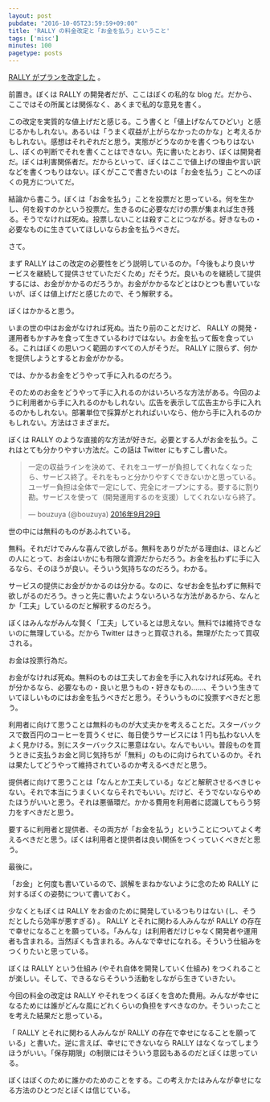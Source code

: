```yaml
---
layout: post
pubdate: "2016-10-05T23:59:59+09:00"
title: 'RALLY の料金改定と「お金を払う」ということ'
tags: ['misc']
minutes: 100
pagetype: posts
---
```

[RALLY がプランを改定した](https://rallyapp.jp/news/20161005/plan.html) 。

前置き。ぼくは RALLY の開発者だが、ここはぼくの私的な blog だ。だから、ここではその所属とは関係なく、あくまで私的な意見を書く。

この改定を実質的な値上げだと感じる。こう書くと「値上げなんてひどい」と感じるかもしれない。あるいは「うまく収益が上がらなかったのかな」と考えるかもしれない。感想はそれぞれだと思う。実態がどうなのかを書くつもりはないし、ぼくの判断でそれを書くことはできない。先に書いたとおり、ぼくは開発者だ。ぼくは利害関係者だ。だからといって、ぼくはここで値上げの理由や言い訳などを書くつもりはない。ぼくがここで書きたいのは「お金を払う」ことへのぼくの見方についてだ。

結論から書こう。ぼくは「お金を払う」ことを投票だと思っている。何を生かし、何を殺すのかという投票だ。生きるのに必要なだけの票が集まれば生き残る。そうでなければ死ぬ。投票しないことは殺すことにつながる。好きなもの・必要なものに生きていてほしいならお金を払うべきだ。

さて。

まず RALLY はこの改定の必要性をどう説明しているのか。「今後もより良いサービスを継続して提供させていただくため」だそうだ。良いものを継続して提供するには、お金がかかるのだろうか。お金がかかるなどとはひとつも書いていないが、ぼくは値上げだと感じたので、そう解釈する。

ぼくはかかると思う。

いまの世の中はお金がなければ死ぬ。当たり前のことだけど、 RALLY の開発・運用者もかすみを食って生きているわけではない。お金を払って飯を食っている。これはぼくの思いつく範囲のすべての人がそうだ。 RALLY に限らず、何かを提供しようとするとお金がかかる。

では、かかるお金をどうやって手に入れるのだろう。

そのためのお金をどうやって手に入れるのかはいろいろな方法がある。今回のように利用者から手に入れるのかもしれない。広告を表示して広告主から手に入れるのかもしれない。部署単位で採算がとれればいいなら、他から手に入れるのかもしれない。方法はさまざまだ。

ぼくは RALLY のような直接的な方法が好きだ。必要とする人がお金を払う。これはとても分かりやすい方法だ。この話は Twitter にもすこし書いた。

<blockquote class="twitter-tweet" data-lang="ja"><p lang="ja" dir="ltr">一定の収益ラインを決めて、それをユーザーが負担してくれなくなったら、サービス終了。それをもっと分かりやすくできないかと思っている。ユーザー負担は全体で一定にして、完全にオープンにする。要するに割り勘。サービスを使って（開発運用するのを支援）してくれないなら終了。</p>&mdash; bouzuya (@bouzuya) <a href="https://twitter.com/bouzuya/status/781294089396379648">2016年9月29日</a></blockquote>
<script async src="//platform.twitter.com/widgets.js" charset="utf-8"></script>

世の中には無料のものがあふれている。

無料。それだけでみんな喜んで欲しがる。無料をありがたがる理由は、ほとんどの人にとって、お金はいかにも有限な資源だからだろう。お金を払わずに手に入るなら、そのほうが良い。そういう気持ちなのだろう。わかる。

サービスの提供にお金がかかるのは分かる。なのに、なぜお金を払わずに無料で欲しがるのだろう。きっと先に書いたようないろいろな方法があるから、なんとか「工夫」しているのだと解釈するのだろう。

ぼくはみんながみんな賢く「工夫」しているとは思えない。無料では維持できないのに無理している。だから Twitter はきっと買収される。無理がたたって買収される。

お金は投票行為だ。

お金がなければ死ぬ。無料のものは工夫してお金を手に入れなければ死ぬ。それが分かるなら、必要なもの・良いと思うもの・好きなもの……、そういう生きていてほしいものにはお金を払うべきだと思う。そういうものに投票すべきだと思う。

利用者に向けて思うことは無料のものが大丈夫かを考えることだ。スターバックスで数百円のコーヒーを買うくせに、毎日使うサービスには 1 円も払わない人をよく見かける。別にスターバックスに悪意はない。なんでもいい。普段ものを買うときに支払うお金と同じ気持ちが「無料」のものに向けられているのか。それは果たしてどうやって維持されているのか考えるべきだと思う。

提供者に向けて思うことは「なんとか工夫している」などと解釈させるべきじゃない。それで本当にうまくいくならそれでもいい。だけど、そうでないならやめたほうがいいと思う。それは悪循環だ。かかる費用を利用者に認識してもらう努力をすべきだと思う。

要するに利用者と提供者、その両方が「お金を払う」ということについてよく考えるべきだと思う。ぼくは利用者と提供者は良い関係をつくっていくべきだと思う。

最後に。

「お金」と何度も書いているので、誤解をまねかないように念のため RALLY に対するぼくの姿勢について書いておく。

少なくともぼくは RALLY をお金のために開発しているつもりはない (し、そうだとしたら効率が悪すぎる) 。 RALLY とそれに関わる人みんなが RALLY の存在で幸せになることを願っている。「みんな」は利用者だけじゃなく開発者や運用者も含まれる。当然ぼくも含まれる。みんなで幸せになれる。そういう仕組みをつくりたいと思っている。

ぼくは RALLY という仕組み (やそれ自体を開発していく仕組み) をつくれることが楽しい。そして、できるならそういう活動をしながら生きていきたい。

今回の料金の改定は RALLY やそれをつくるぼくを含めた費用。みんなが幸せになるためには誰がどんな風にどれくらいの負担をすべきなのか。そういったことを考えた結果だと思っている。

「 RALLY とそれに関わる人みんなが RALLY の存在で幸せになることを願っている」と書いた。逆に言えば、幸せにできないなら RALLY はなくなってしまうほうがいい。「保存期限」の制限にはそういう意図もあるのだとぼくは思っている。

ぼくはぼくのために誰かのためのことをする。この考えかたはみんなが幸せになる方法のひとつだとぼくは信じている。
